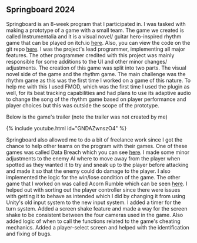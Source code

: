 ## Springboard 2024

Springboard is an 8-week program that I participated in. I was tasked with making a prototype of a game with a small team. 
The game we created is called Instrumentalia and it is a visual novel/ guitar hero-inspired rhythm game that can be played on itch.io <a href="https://ji117.itch.io/instrumentalia">here</a>. Also, you can view the code on the git repo <a href="https://github.com/ji117/Instrumentalia">here</a>. 
I was the project's lead programmer, implementing all major features. The other programmer credited with this project was mainly responsible for some additions to the UI and other minor changes/ adjustments.
The creation of this game was split into two parts. The visual novel side of the game and the rhythm game. The main challenge was the rhythm game as this was the first time I worked on a game of this nature. To help me with this I used FMOD, which was the first time I used the plugin as well, for its beat tracking capabilities and had plans to use its adaptive audio to change the song of the rhythm game based on player performance and player choices but this was outside the scope of the prototype.

Below is the game's trailer (note the trailer was not created by me) 

{% include youtube.html id="GNDAZwnszO4" %}


Springboard also allowed me to do a bit of freelance work since I got the chance to help other teams on the program with their games. 
One of these games was called Data Breach which you can see <a href="https://teamc.itch.io/data-breach">here</a>. I made some minor adjustments to the enemy AI where to move away from the player when spotted as they wanted it to try and sneak up to the player before attacking and made it so that the enemy could do damage to the player. I also implemented the logic for the win/lose condition of the game. 
The other game that I worked on was called Acorn Rumble which can be seen <a href="https://jasonts.itch.io/acorn-rumble">here</a>. I helped out with sorting out the player controller since there were issues with getting it to behave as intended which I did by changing it from using Unity's old input system to the new input system. I added a timer for the turn system. Added a screen shake feature and made a way for the screen shake to be consistent between the four cameras used in the game. Also added logic of when to call the functions related to the game's cheating mechanics. Added a player-select screen and helped with the identification and fixing of bugs.   
